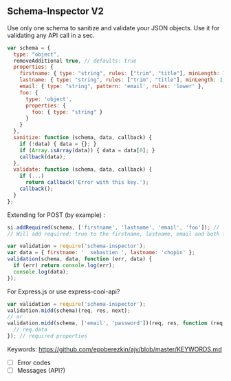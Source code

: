 Schema-Inspector V2
-------------------

Use only one schema to sanitize and validate your JSON objects. Use it for validating any API call in a sec.


```js
var schema = {
  type: "object",
  removeAdditional true, // defaults: true
  properties: {
    firstname: { type: "string", rules: ["trim", "title"], minLength: 1, maxLength: 30 },
    lastname: { type: "string", rules: ["trim", "title"], minLength: 1, maxLength: 30 },
    email: { type: "string", pattern: 'email', rules: 'lower' },
    foo: {
      type: 'object',
      properties: {
        foo: { type: "string" }
      }
    }
  },
  sanitize: function (schema, data, callback) {
    if (!data) { data = {}; }
    if (Array.isArray(data)) { data = data[0]; }
    callback(data);
  },
  validate: function (schema, data, callback) {
    if (...)
      return callback('Error with this key.');
    callback();
  }
};
```

Extending for POST (by example) :
```js
si.addRequired(schema, ['firstname', 'lastname', 'email', 'foo']); // '@' for root or not parameter
// Will add required: true to the firstname, lastname, email and both foo properties
```

```js
var validation = require('schema-inspector');
var data = { firstname: '  sebastien ', lastname: 'chopin' };
validation(schema, data, function (err, data) {
  if (err) return console.log(err);
  console.log(data);
});
```

For Express.js or use express-cool-api?
```js
var validation = require('schema-inspector');
validation.midd(schema)(req, res, next);
// or
validation.midd(schema, ['email', 'password'])(req, res, function (req, res) {
  // req.data
}); // required properties
```

Keywords: https://github.com/epoberezkin/ajv/blob/master/KEYWORDS.md

- [ ] Error codes
- [ ] Messages (API?)

